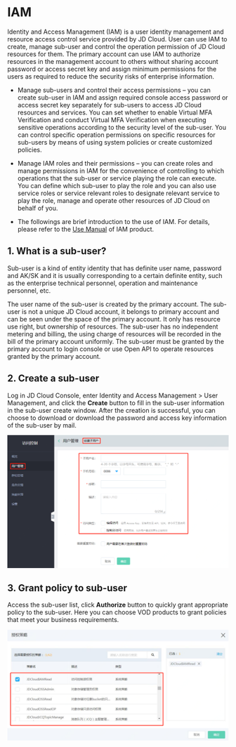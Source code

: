 # IAM

   Identity and Access Management (IAM) is a user identity management and resource access control service provided by JD Cloud. User can use IAM to create, manage sub-user and control the operation permission of JD Cloud resources for them. The primary account can use IAM to authorize resources in the management account to others without sharing account password or access secret key and assign minimum permissions for the users as required to reduce the security risks of enterprise information.

-   Manage sub-users and control their access permissions – you can create sub-user in IAM and assign required console access password or access secret key separately for sub-users to access JD Cloud resources and services. You can set whether to enable Virtual MFA Verification and conduct Virtual MFA Verification when executing sensitive operations according to the security level of the sub-user. You can control specific operation permissions on specific resources for sub-users by means of using system policies or create customized policies.

-   Manage IAM roles and their permissions – you can create roles and manage permissions in IAM for the convenience of controlling to which operations that the sub-user or service playing the role can execute. You can define which sub-user to play the role and you can also use service roles or service relevant roles to designate relevant service to play the role, manage and operate other resources of JD Cloud on behalf of you.

-   The followings are brief introduction to the use of IAM. For details, please refer to the [Use Manual](https://docs.jdcloud.com/en/iam/product-overview) of IAM product.

## 1. What is a sub-user?

Sub-user is a kind of entity identity that has definite user name, password and AK/SK and it is usually corresponding to a certain definite entity, such as the enterprise technical personnel, operation and maintenance personnel, etc.

The user name of the sub-user is created by the primary account. The sub-user is not a unique JD Cloud account, it belongs to primary account and can be seen under the space of the primary account. It only has resource use right, but ownership of resources. The sub-user has no independent metering and billing, the using charge of resources will be recorded in the bill of the primary account uniformly. The sub-user must be granted by the primary account to login console or use Open API to operate resources granted by the primary account.

## 2. Create a sub-user

Log in JD Cloud Console, enter Identity and Access Management > User Management, and click the **Create** button to fill in the sub-user information in the sub-user create window. After the creation is successful, you can choose to download or download the password and access key information of the sub-user by mail.

![访问控制-子用户创建.png](../../../../image/Video-on-Demand/访问控制-子用户创建.png)

## 3. Grant policy to sub-user

Access the sub-user list, click **Authorize** button to quickly grant appropriate policy to the sub-user. Here you can choose VOD products to grant policies that meet your business requirements.

![访问控制-策略授权.png](../../../../image/Video-on-Demand/访问控制-策略授权.png)

